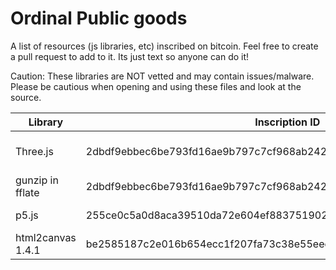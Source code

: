# Ordinal Public goods
A list of resources (js libraries, etc) inscribed on bitcoin. Feel free to create a pull request to add to it. Its just text so anyone can do it!

Caution: These libraries are NOT vetted and may contain issues/malware. Please be cautious when opening and using these files and look at the source. 

| Library | Inscription ID | Format | Notes | Source | 
| --- | --- | --- | --- | --- |
| Three.js | 2dbdf9ebbec6be793fd16ae9b797c7cf968ab2427166aaf390b90b71778266abi0 | gzip | to extract and use: inscription.split("\n")[32] fflate.strFromU8(fflate.gunzipSync(new Uint8Array(Array.from(atob(d3)).map((char)=>char.charCodeAt(0))))) |  [onchain monkey](https://github.com/metagood/OCM-Dimensions/blob/main/README.md)
| gunzip in fflate | 2dbdf9ebbec6be793fd16ae9b797c7cf968ab2427166aaf390b90b71778266abi0 | gzip | need to do inscription.split("\n")[28] |  [onchain monkey](https://github.com/metagood/OCM-Dimensions/blob/main/README.md)
| p5.js | 255ce0c5a0d8aca39510da72e604ef8837519028827ba7b7f723b7489f3ec3a4i0 | gzip | need to unzip | [onchain monkey](https://github.com/metagood/OCM-Dimensions/blob/main/README.md)
| html2canvas 1.4.1 | be2585187c2e016b654ecc1f207fa73c38e55eee404cdf709346c4511689d24ai0 | none | | [king bootoshi](https://twitter.com/KingBootoshi/status/1670534828922400768?s=20)
